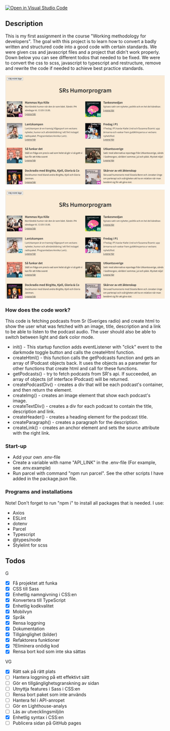 [![Open in Visual Studio Code](https://classroom.github.com/assets/open-in-vscode-c66648af7eb3fe8bc4f294546bfd86ef473780cde1dea487d3c4ff354943c9ae.svg)](https://classroom.github.com/online_ide?assignment_repo_id=10475269&assignment_repo_type=AssignmentRepo)

## Description

This is my first assignment in the course "Working methodology for developers". The goal with this project is to learn how to convert a badly written and structured code into a good code with certain standards. We were given css and javascript files and a project that didn't work properly. Down below you can see different todos that needed to be fixed. We were to convert the css to scss, javascript to typescript and restructure, remove and rewrite the code if needed to achieve best practice standards.

![Light mode](./src/assets/lightmode.jpg)

![Dark mode](./src/assets/lightmode.jpg)

### How does the code work?

This code is fetching podcasts from Sr (Sveriges radio) and create html to show the user what was fetched with an image, title, description and a link to be able to listen to the podcast audio. The user should also be able to switch between light and dark color mode.

- init() - This startup function adds eventListener with "click" event to the darkmode toggle button and calls the createHtml function.
- createHtml() - this function calls the getPodcasts function and gets an array of IPodcast objects back. It uses the objects as a parameter for other functions that create html and call for these functions.
- getPodcasts() - try to fetch podcasts from SR's api. If succeeded, an array of objects (of interface IPodcast) will be returned.
- createPodcastDiv() - creates a div that will be each podcast's container, and then return the element.
- createImg() - creates an image element that show each podcast's image.
- createTextDiv() - creates a div for each podcast to contain the title, description and link.
- createHeader() - creates a heading element for the podcast title.
- createParagraph() - creates a paragraph for the description.
- createLink() - creates an anchor element and sets the source attribute with the right link.

### Start-up

- Add your own .env-file
- Create a variable with name "API_LINK" in the .env-file (For example, see .env.example)
- Run parcel with command "npm run parcel". See the other scripts I have added in the package.json file.

### Programs and installations

Note! Don't forget to run "npm i" to install all packages that is needed.
I use:

- Axios
- ESLint
- dotenv
- Parcel
- Typescript
- @types/node
- Stylelint for scss

## Todos

G

- [x] Få projektet att funka
- [x] CSS till Sass
- [x] Enhetlig namngivning i CSS:en
- [x] Konvertera till TypeScript
- [x] Enhetlig kodkvalitet
- [x] Mobilvyn
- [x] Språk
- [x] Rensa loggning
- [x] Dokumentation
- [x] Tillgänglighet (bilder)
- [x] Refaktorera funktioner
- [x] ?Eliminera onödig kod
- [x] Rensa bort kod som inte ska sättas

VG

- [x] Rätt sak på rätt plats
- [ ] Hantera loggning på ett effektivt sätt
- [ ] Gör en tillgänglighetsgranskning av sidan
- [ ] Utnyttja features i Sass i CSS:en
- [ ] Rensa bort paket som inte används
- [ ] Hantera fel i API-anropet
- [ ] Gör en Lighthouse-analys
- [ ] Läs av utvecklingsmiljön
- [x] Enhetlig syntax i CSS:en
- [ ] Publicera sidan på GitHub pages
